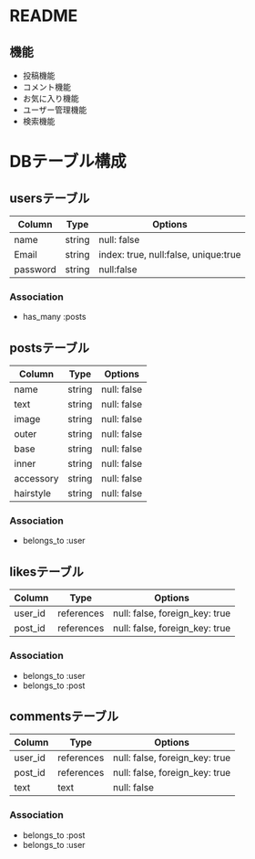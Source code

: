 # README

## 機能
- 投稿機能
- コメント機能
- お気に入り機能
- ユーザー管理機能
- 検索機能


# DBテーブル構成

## usersテーブル

|Column|Type|Options|
|------|----|-------|
|name|string|null: false|
|Email|string|index: true, null:false, unique:true|
|password|string|null:false|

### Association
- has_many :posts

## postsテーブル

|Column|Type|Options|
|------|----|-------|
|name|string|null: false|
|text|string|null: false|
|image|string|null: false|
|outer|string|null: false|
|base|string|null: false|
|inner|string|null: false|
|accessory|string|null: false|
|hairstyle|string|null: false|

### Association
- belongs_to :user

## likesテーブル

|Column|Type|Options|
|------|----|-------|
|user_id|references|null: false, foreign_key: true|
|post_id|references|null: false, foreign_key: true|

### Association
- belongs_to :user
- belongs_to :post

## commentsテーブル

|Column|Type|Options|
|------|----|-------|
|user_id|references|null: false, foreign_key: true|
|post_id|references|null: false, foreign_key: true|
|text|text|null: false|

### Association
- belongs_to :post
- belongs_to :user